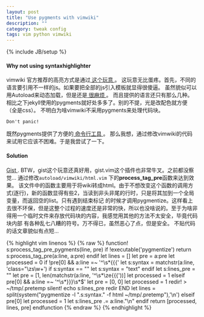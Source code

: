 ```yaml
---
layout: post
title: "Use pygments with vimwiki"
description: ""
category: tweak config
tags: vim python vimwiki
---
```

{% include JB/setup %}

#### Why not using syntaxhighlighter ####

vimwiki 官方推荐的高亮方式是通过[ 这个玩意 ](https://code.google.com/p/syntaxhighlighter/)。
这玩意无比蛋疼。首先，不同的语言要引用不一样的js。如果要把全部的js引入模板就显得很傻逼。
虽然貌似可以用Autoload来动态加载，但是还是[ 很麻烦 ](http://yysfire.github.io/vim/%E5%9C%A8VimWiki%E4%B8%AD%E4%BD%BF%E7%94%A8SyntaxHighlighter%E5%AE%9E%E7%8E%B0%E4%BB%A3%E7%A0%81%E8%AF%AD%E6%B3%95%E9%AB%98%E4%BA%AE.html)。
而且提供的语言还只有那么几种。
相比之下jekyll使用的pygments就好处多多了。别的不提，光是改配色就方便（全是css）。
不明白为啥vimwiki不采用pygments来处理代码块。

`Don't panic!`

既然pygments提供了方便的[ 命令行工具 ](http://pygments.org/docs/cmdline/)。
那么我想，通过修改vimwiki的代码来试用它应该不困难。于是我尝试了一下。

#### Solution ####

[ Gist ](https://gist.github.com/farseer90718/6363367). BTW，gist这个玩意还真好用，gist.vim这个插件也非常牛叉。之前都没察觉...
通过修改`autoload/vimwiki/html.vim` 下的**process_tag_pre**函数来达到效果。
该文件中的函数主要用于将wiki转成html。由于不想改变这个函数的调用方式(逐行)，新的函数显得有些2，当读到非头非尾的行时，只是将其加到一个全局变量，而返回空的list。只有遇到结束标记
的时候才调用pygmentize。这样看上去很不环保，但是这整个过程的速度还是非常的快，所以也没啥说的。至于为啥非得用一个临时文件来存放代码块的内容，我感觉用其他的方法不太安全，毕竟代码块内部
有各种乱七八糟的符号。万不得已，虽然恶心了点，但是安全。
不贴代码的话文章貌似有点短...

{% highlight vim linenos %}
{% raw %}
function! s:process_tag_pre_pygments(line, pre)
  if !executable('pygmentize')
    return s:process_tag_pre(a:line, a:pre)
  endif
  let lines = []
  let pre = a:pre
  let processed = 0
  if !pre[0] && a:line =~ '^\s*{{{'
    let s:syntax = matchstr(a:line, 'class="\zs\w\+')
    if s:syntax == ""
      let s:syntax = "text"
    endif
    let s:lines_pre = ""
    let pre = [1, len(matchstr(a:line, '^\s*\ze{{{'))]
    let processed = 1
  elseif pre[0] && a:line =~ '^\s*}}}\s*$'
    let pre = [0, 0]
    let processed = 1
    redir! > ~/tmp/.pretemp
    silent! echo s:lines_pre
    redir END
    let lines = split(system("pygmentize -l ".s:syntax." -f html ~/tmp/.pretemp"),'\n')
  elseif pre[0]
    let processed = 1
    let s:lines_pre .= a:line."\n"
  endif
  return [processed, lines, pre]
endfunction
{% endraw %}
{% endhighlight %}

